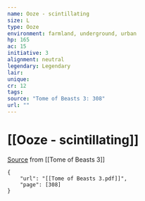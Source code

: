 ```yaml
---
name: Ooze - scintillating
size: L
type: Ooze
environment: farmland, underground, urban
hp: 165
ac: 15
initiative: 3
alignment: neutral
legendary: Legendary
lair: 
unique: 
cr: 12
tags: 
source: "Tome of Beasts 3: 308"
url: ""
---
```

# [[Ooze - scintillating]]

[Source](zotero://open-pdf/library/items/BLGR9HVR?page=308) from [[Tome of Beasts 3]]

```pdf
{
	"url": "[[Tome of Beasts 3.pdf]]",
	"page": [308]
}
```

